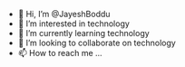 - 👋 Hi, I’m @JayeshBoddu
- 👀 I’m interested in technology
- 🌱 I’m currently learning technology
- 💞️ I’m looking to collaborate on technology
- 📫 How to reach me ...

<!---
JayeshBoddu/JayeshBoddu is a ✨ special ✨ repository because its `README.md` (this file) appears on your GitHub profile.
You can click the Preview link to take a look at your changes.
--->
